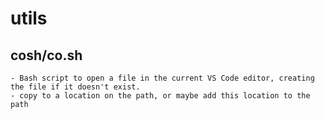 # utils

## cosh/co.sh

    - Bash script to open a file in the current VS Code editor, creating the file if it doesn't exist.
    - copy to a location on the path, or maybe add this location to the path
